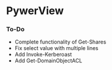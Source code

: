 # PywerView

### To-Do
* Complete functionality of Get-Shares
* Fix select value with multiple lines
* Add Invoke-Kerberoast
* Add Get-DomainObjectACL 
